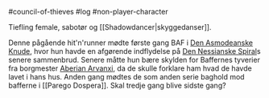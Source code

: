 #council-of-thieves #log #non-player-character

Tiefling female, sabotør og [[Shadowdancer|skyggedanser]]. 
Denne  pågående hit'n'runner mødte første gang BAF i [Den Asmodeanske Knude](Den%20Asmodeanske%20Knude.md), hvor hun havde en afgørende indflydelse på [Den Nessianske Spiral](Den%20Nessianske%20Spiral.md)s senere sammenbrud. Senere måtte hun bære skylden for Baffernes tyverier fra borgmester [Aberian Arvanxi](Aberian%20Arvanxi.md), da de skulle forklare ham hvad de havde lavet i hans hus. Anden gang mødtes de som anden serie baghold mod bafferne i [[Parego Dospera]]. Skal tredje gang blive sidste gang?
